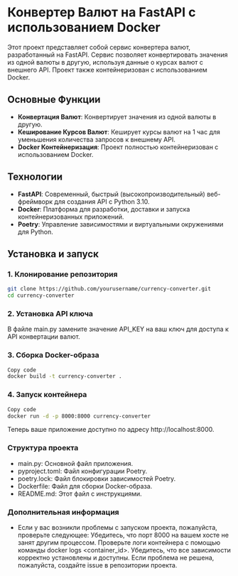 # Конвертер Валют на FastAPI с использованием Docker

Этот проект представляет собой сервис конвертера валют, разработанный на FastAPI. Сервис позволяет конвертировать значения из одной валюты в другую, используя данные о курсах валют с внешнего API. Проект также контейнеризован с использованием Docker.

## Основные Функции

- **Конвертация Валют**: Конвертирует значения из одной валюты в другую.
- **Кеширование Курсов Валют**: Кеширует курсы валют на 1 час для уменьшения количества запросов к внешнему API.
- **Docker Контейнеризация**: Проект полностью контейнеризован с использованием Docker.

## Технологии

- **FastAPI**: Современный, быстрый (высокопроизводительный) веб-фреймворк для создания API с Python 3.10.
- **Docker**: Платформа для разработки, доставки и запуска контейнеризованных приложений.
- **Poetry**: Управление зависимостями и виртуальными окружениями для Python.

## Установка и запуск

### 1. Клонирование репозитория

```bash
git clone https://github.com/yourusername/currency-converter.git
cd currency-converter
```

### 2. Установка API ключа

В файле main.py замените значение API_KEY на ваш ключ для доступа к API конвертации валют.

### 3. Сборка Docker-образа

```bash
Copy code
docker build -t currency-converter .
```
### 4. Запуск контейнера

```bash
Copy code
docker run -d -p 8000:8000 currency-converter
```
Теперь ваше приложение доступно по адресу http://localhost:8000.

### Структура проекта

- main.py: Основной файл приложения.
- pyproject.toml: Файл конфигурации Poetry.
- poetry.lock: Файл блокировки зависимостей Poetry.
- Dockerfile: Файл для сборки Docker-образа.
- README.md: Этот файл с инструкциями.

### Дополнительная информация

- Если у вас возникли проблемы с запуском проекта, пожалуйста, проверьте следующее:
Убедитесь, что порт 8000 на вашем хосте не занят другим процессом.
Проверьте логи контейнера с помощью команды docker logs <container_id>.
Убедитесь, что все зависимости корректно установлены и доступны.
Если проблема не решена, пожалуйста, создайте issue в репозитории проекта.
